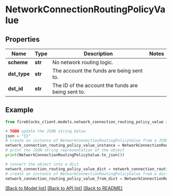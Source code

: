 # NetworkConnectionRoutingPolicyValue


## Properties

Name | Type | Description | Notes
------------ | ------------- | ------------- | -------------
**scheme** | **str** | No network routing logic. | 
**dst_type** | **str** | The account the funds are being sent to. | 
**dst_id** | **str** | The ID of the account the funds are being sent to. | 

## Example

```python
from fireblocks_client.models.network_connection_routing_policy_value import NetworkConnectionRoutingPolicyValue

# TODO update the JSON string below
json = "{}"
# create an instance of NetworkConnectionRoutingPolicyValue from a JSON string
network_connection_routing_policy_value_instance = NetworkConnectionRoutingPolicyValue.from_json(json)
# print the JSON string representation of the object
print(NetworkConnectionRoutingPolicyValue.to_json())

# convert the object into a dict
network_connection_routing_policy_value_dict = network_connection_routing_policy_value_instance.to_dict()
# create an instance of NetworkConnectionRoutingPolicyValue from a dict
network_connection_routing_policy_value_from_dict = NetworkConnectionRoutingPolicyValue.from_dict(network_connection_routing_policy_value_dict)
```
[[Back to Model list]](../README.md#documentation-for-models) [[Back to API list]](../README.md#documentation-for-api-endpoints) [[Back to README]](../README.md)


